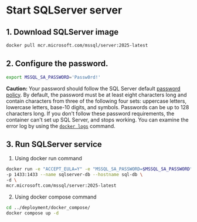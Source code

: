 
# Start SQLServer server


## 1. Download SQLServer image

```bash
docker pull mcr.microsoft.com/mssql/server:2025-latest
```

## 2. Configure the password.

```bash
export MSSQL_SA_PASSWORD='Passw0rd!'
```

**Caution:** Your password should follow the SQL Server default [password policy](https://learn.microsoft.com/en-us/sql/relational-databases/security/password-policy?view=sql-server-ver17). By default, the password must be at least eight characters long and contain characters from three of the following four sets: uppercase letters, lowercase letters, base-10 digits, and symbols. Passwords can be up to 128 characters long. If you don't follow these password requirements, the container can't set up SQL Server, and stops working. You can examine the error log by using the [`docker logs`](https://docs.docker.com/reference/cli/docker/container/logs) command.

## 3. Run SQLServer service

 1. Using docker run command

```bash
docker run -e "ACCEPT_EULA=Y" -e "MSSQL_SA_PASSWORD=$MSSQL_SA_PASSWORD" \
-p 1433:1433 --name sqlserver-db --hostname sql-db \
-d \
mcr.microsoft.com/mssql/server:2025-latest
```

2. Using docker compose command
```bash
cd ../deployment/docker_compose/
docker compose up -d
```